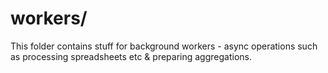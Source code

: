 # workers/
This folder contains stuff for background workers - async operations such as processing spreadsheets etc & preparing aggregations.
